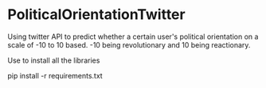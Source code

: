 # PoliticalOrientationTwitter

Using twitter API to predict whether a certain user's political orientation on a scale of -10 to 10 based.
-10 being revolutionary and 10 being reactionary.

Use to install all the libraries

pip install -r requirements.txt


